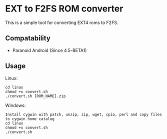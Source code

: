 EXT to F2FS ROM converter
=============
This is a simple tool for converting EXT4 roms to F2FS.

Compatability
-----
* Paranoid Android (Since 4.5-BETA1)

Usage
-----
Linux:

    cd linux
    chmod +x convert.sh
    ./convert.sh [ROM_NAME].zip

Windows:

    Install cygwin with patch, unzip, zip, wget, cpio, perl and copy files to cygwin home catalog
    cd linux
    chmod +x convert.sh
    ./convert.sh
